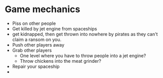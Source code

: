 # Game mechanics

- Piss on other people
- Get killed by jet engine from spaceships
- get kidnapped, then get thrown into nowhere by pirates as they can't claim a ransom on you.
- Push other players away
- Grab other players
    - One level where you have to throw people into a jet engine?
    - Throw chickens into the meat grinder?
- Repair your spaceship
-   

